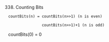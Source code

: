 338. Counting Bits
```
countBits(n) = countBits(n>>1) (n is even)

               countBits(n>>1)+1 (n is odd)
```
countBits(0) = 0

